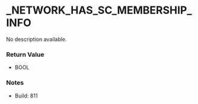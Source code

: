 # _NETWORK_HAS_SC_MEMBERSHIP_INFO

No description available.

### Return Value
* BOOL

### Notes
* Build: 811

